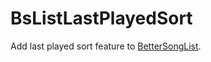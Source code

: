 # BsListLastPlayedSort

Add last played sort feature to [BetterSongList](https://github.com/kinsi55/BeatSaber_BetterSongList).